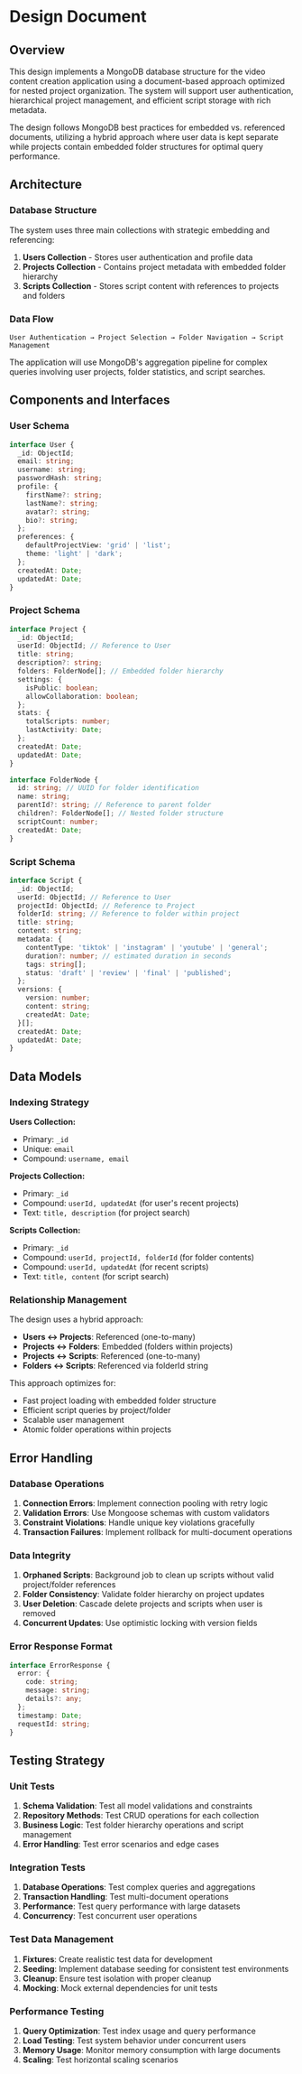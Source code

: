 # Design Document

## Overview

This design implements a MongoDB database structure for the video content creation application using a document-based approach optimized for nested project organization. The system will support user authentication, hierarchical project management, and efficient script storage with rich metadata.

The design follows MongoDB best practices for embedded vs. referenced documents, utilizing a hybrid approach where user data is kept separate while projects contain embedded folder structures for optimal query performance.

## Architecture

### Database Structure

The system uses three main collections with strategic embedding and referencing:

1. **Users Collection** - Stores user authentication and profile data
2. **Projects Collection** - Contains project metadata with embedded folder hierarchy
3. **Scripts Collection** - Stores script content with references to projects and folders

### Data Flow

```
User Authentication → Project Selection → Folder Navigation → Script Management
```

The application will use MongoDB's aggregation pipeline for complex queries involving user projects, folder statistics, and script searches.

## Components and Interfaces

### User Schema

```typescript
interface User {
  _id: ObjectId;
  email: string;
  username: string;
  passwordHash: string;
  profile: {
    firstName?: string;
    lastName?: string;
    avatar?: string;
    bio?: string;
  };
  preferences: {
    defaultProjectView: 'grid' | 'list';
    theme: 'light' | 'dark';
  };
  createdAt: Date;
  updatedAt: Date;
}
```

### Project Schema

```typescript
interface Project {
  _id: ObjectId;
  userId: ObjectId; // Reference to User
  title: string;
  description?: string;
  folders: FolderNode[]; // Embedded folder hierarchy
  settings: {
    isPublic: boolean;
    allowCollaboration: boolean;
  };
  stats: {
    totalScripts: number;
    lastActivity: Date;
  };
  createdAt: Date;
  updatedAt: Date;
}

interface FolderNode {
  id: string; // UUID for folder identification
  name: string;
  parentId?: string; // Reference to parent folder
  children?: FolderNode[]; // Nested folder structure
  scriptCount: number;
  createdAt: Date;
}
```

### Script Schema

```typescript
interface Script {
  _id: ObjectId;
  userId: ObjectId; // Reference to User
  projectId: ObjectId; // Reference to Project
  folderId: string; // Reference to folder within project
  title: string;
  content: string;
  metadata: {
    contentType: 'tiktok' | 'instagram' | 'youtube' | 'general';
    duration?: number; // estimated duration in seconds
    tags: string[];
    status: 'draft' | 'review' | 'final' | 'published';
  };
  versions: {
    version: number;
    content: string;
    createdAt: Date;
  }[];
  createdAt: Date;
  updatedAt: Date;
}
```

## Data Models

### Indexing Strategy

**Users Collection:**
- Primary: `_id`
- Unique: `email`
- Compound: `username, email`

**Projects Collection:**
- Primary: `_id`
- Compound: `userId, updatedAt` (for user's recent projects)
- Text: `title, description` (for project search)

**Scripts Collection:**
- Primary: `_id`
- Compound: `userId, projectId, folderId` (for folder contents)
- Compound: `userId, updatedAt` (for recent scripts)
- Text: `title, content` (for script search)

### Relationship Management

The design uses a hybrid approach:
- **Users ↔ Projects**: Referenced (one-to-many)
- **Projects ↔ Folders**: Embedded (folders within projects)
- **Projects ↔ Scripts**: Referenced (one-to-many)
- **Folders ↔ Scripts**: Referenced via folderId string

This approach optimizes for:
- Fast project loading with embedded folder structure
- Efficient script queries by project/folder
- Scalable user management
- Atomic folder operations within projects

## Error Handling

### Database Operations

1. **Connection Errors**: Implement connection pooling with retry logic
2. **Validation Errors**: Use Mongoose schemas with custom validators
3. **Constraint Violations**: Handle unique key violations gracefully
4. **Transaction Failures**: Implement rollback for multi-document operations

### Data Integrity

1. **Orphaned Scripts**: Background job to clean up scripts without valid project/folder references
2. **Folder Consistency**: Validate folder hierarchy on project updates
3. **User Deletion**: Cascade delete projects and scripts when user is removed
4. **Concurrent Updates**: Use optimistic locking with version fields

### Error Response Format

```typescript
interface ErrorResponse {
  error: {
    code: string;
    message: string;
    details?: any;
  };
  timestamp: Date;
  requestId: string;
}
```

## Testing Strategy

### Unit Tests

1. **Schema Validation**: Test all model validations and constraints
2. **Repository Methods**: Test CRUD operations for each collection
3. **Business Logic**: Test folder hierarchy operations and script management
4. **Error Handling**: Test error scenarios and edge cases

### Integration Tests

1. **Database Operations**: Test complex queries and aggregations
2. **Transaction Handling**: Test multi-document operations
3. **Performance**: Test query performance with large datasets
4. **Concurrency**: Test concurrent user operations

### Test Data Management

1. **Fixtures**: Create realistic test data for development
2. **Seeding**: Implement database seeding for consistent test environments
3. **Cleanup**: Ensure test isolation with proper cleanup
4. **Mocking**: Mock external dependencies for unit tests

### Performance Testing

1. **Query Optimization**: Test index usage and query performance
2. **Load Testing**: Test system behavior under concurrent users
3. **Memory Usage**: Monitor memory consumption with large documents
4. **Scaling**: Test horizontal scaling scenarios